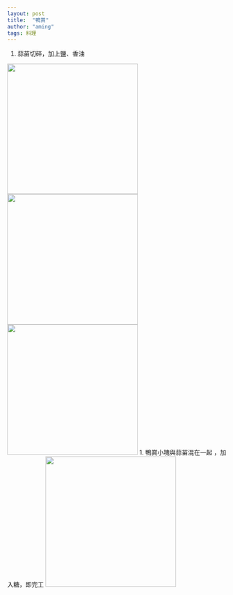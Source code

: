 ```yaml
---
layout: post
title:  "鴨賞"
author: "aming"
tags: 料理 
---  
```

1. 蒜苗切碎，加上鹽、香油
<img src="https://i.imgur.com/5pobGvO.jpg" width="300" height="300">
<img src="https://i.imgur.com/NDHBHhu.jpg" width="300" height="300">
<img src="https://i.imgur.com/AuGldib.jpg" width="300" height="300">
1. 鴨賞小塊與蒜苗混在一起 ，加入糖，即完工
<img src="https://i.imgur.com/cqqnRVS.jpg" width="300" height="300">

